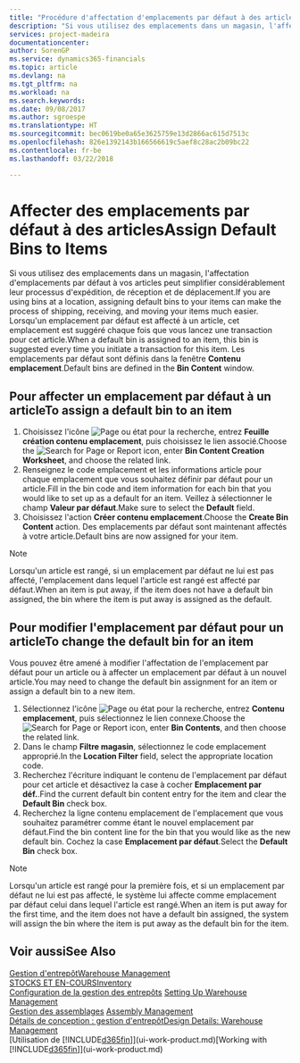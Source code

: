 ```yaml
---
title: "Procédure d'affectation d'emplacements par défaut à des articles | Microsoft Docs"
description: "Si vous utilisez des emplacements dans un magasin, l'affectation d'emplacements par défaut à vos articles peut simplifier considérablement leur processus d'expédition, de réception et de déplacement. Lorsqu'un emplacement par défaut est affecté à un article, cet emplacement est suggéré chaque fois que vous lancez une transaction pour cet article."
services: project-madeira
documentationcenter: 
author: SorenGP
ms.service: dynamics365-financials
ms.topic: article
ms.devlang: na
ms.tgt_pltfrm: na
ms.workload: na
ms.search.keywords: 
ms.date: 09/08/2017
ms.author: sgroespe
ms.translationtype: HT
ms.sourcegitcommit: bec0619be0a65e3625759e13d2866ac615d7513c
ms.openlocfilehash: 826e1392143b166566619c5aef8c28ac2b09bc22
ms.contentlocale: fr-be
ms.lasthandoff: 03/22/2018

---
```

# <a name="assign-default-bins-to-items"></a><span data-ttu-id="13b80-104">Affecter des emplacements par défaut à des articles</span><span class="sxs-lookup"><span data-stu-id="13b80-104">Assign Default Bins to Items</span></span>
<span data-ttu-id="13b80-105">Si vous utilisez des emplacements dans un magasin, l'affectation d'emplacements par défaut à vos articles peut simplifier considérablement leur processus d'expédition, de réception et de déplacement.</span><span class="sxs-lookup"><span data-stu-id="13b80-105">If you are using bins at a location, assigning default bins to your items can make the process of shipping, receiving, and moving your items much easier.</span></span> <span data-ttu-id="13b80-106">Lorsqu'un emplacement par défaut est affecté à un article, cet emplacement est suggéré chaque fois que vous lancez une transaction pour cet article.</span><span class="sxs-lookup"><span data-stu-id="13b80-106">When a default bin is assigned to an item, this bin is suggested every time you initiate a transaction for this item.</span></span> <span data-ttu-id="13b80-107">Les emplacements par défaut sont définis dans la fenêtre **Contenu emplacement**.</span><span class="sxs-lookup"><span data-stu-id="13b80-107">Default bins are defined in the **Bin Content** window.</span></span>  

## <a name="to-assign-a-default-bin-to-an-item"></a><span data-ttu-id="13b80-108">Pour affecter un emplacement par défaut à un article</span><span class="sxs-lookup"><span data-stu-id="13b80-108">To assign a default bin to an item</span></span>
1.  <span data-ttu-id="13b80-109">Choisissez l'icône ![Page ou état pour la recherche](media/ui-search/search_small.png "Page ou état pour la recherche"), entrez **Feuille création contenu emplacement**, puis choisissez le lien associé.</span><span class="sxs-lookup"><span data-stu-id="13b80-109">Choose the ![Search for Page or Report](media/ui-search/search_small.png "Search for Page or Report icon") icon, enter **Bin Content Creation Worksheet**, and choose the related link.</span></span>  
2.  <span data-ttu-id="13b80-110">Renseignez le code emplacement et les informations article pour chaque emplacement que vous souhaitez définir par défaut pour un article.</span><span class="sxs-lookup"><span data-stu-id="13b80-110">Fill in the bin code and item information for each bin that you would like to set up as a default for an item.</span></span> <span data-ttu-id="13b80-111">Veillez à sélectionner le champ **Valeur par défaut**.</span><span class="sxs-lookup"><span data-stu-id="13b80-111">Make sure to select the **Default** field.</span></span>  
3.  <span data-ttu-id="13b80-112">Choisissez l'action **Créer contenu emplacement**.</span><span class="sxs-lookup"><span data-stu-id="13b80-112">Choose the **Create Bin Content** action.</span></span> <span data-ttu-id="13b80-113">Des emplacements par défaut sont maintenant affectés à votre article.</span><span class="sxs-lookup"><span data-stu-id="13b80-113">Default bins are now assigned for your item.</span></span>  

> [!NOTE]  
>  <span data-ttu-id="13b80-114">Lorsqu'un article est rangé, si un emplacement par défaut ne lui est pas affecté, l'emplacement dans lequel l'article est rangé est affecté par défaut.</span><span class="sxs-lookup"><span data-stu-id="13b80-114">When an item is put away, if the item does not have a default bin assigned, the bin where the item is put away is assigned as the default.</span></span>  

## <a name="to-change-the-default-bin-for-an-item"></a><span data-ttu-id="13b80-115">Pour modifier l'emplacement par défaut pour un article</span><span class="sxs-lookup"><span data-stu-id="13b80-115">To change the default bin for an item</span></span>  
<span data-ttu-id="13b80-116">Vous pouvez être amené à modifier l'affectation de l'emplacement par défaut pour un article ou à affecter un emplacement par défaut à un nouvel article.</span><span class="sxs-lookup"><span data-stu-id="13b80-116">You may need to change the default bin assignment for an item or assign a default bin to a new item.</span></span>    
1.  <span data-ttu-id="13b80-117">Sélectionnez l'icône ![Page ou état pour la recherche](media/ui-search/search_small.png "Page ou état pour la recherche"), entrez **Contenu emplacement**, puis sélectionnez le lien connexe.</span><span class="sxs-lookup"><span data-stu-id="13b80-117">Choose the ![Search for Page or Report](media/ui-search/search_small.png "Search for Page or Report icon") icon, enter **Bin Contents**, and then choose the related link.</span></span>  
2.  <span data-ttu-id="13b80-118">Dans le champ **Filtre magasin**, sélectionnez le code emplacement approprié.</span><span class="sxs-lookup"><span data-stu-id="13b80-118">In the **Location Filter** field, select the appropriate location code.</span></span>  
3.  <span data-ttu-id="13b80-119">Recherchez l'écriture indiquant le contenu de l'emplacement par défaut pour cet article et désactivez la case à cocher **Emplacement par déf.**.</span><span class="sxs-lookup"><span data-stu-id="13b80-119">Find the current default bin content entry for the item and clear the **Default Bin** check box.</span></span>  
4.  <span data-ttu-id="13b80-120">Recherchez la ligne contenu emplacement de l'emplacement que vous souhaitez paramétrer comme étant le nouvel emplacement par défaut.</span><span class="sxs-lookup"><span data-stu-id="13b80-120">Find the bin content line for the bin that you would like as the new default bin.</span></span> <span data-ttu-id="13b80-121">Cochez la case **Emplacement par défaut**.</span><span class="sxs-lookup"><span data-stu-id="13b80-121">Select the **Default Bin** check box.</span></span>  

> [!NOTE]  
>  <span data-ttu-id="13b80-122">Lorsqu'un article est rangé pour la première fois, et si un emplacement par défaut ne lui est pas affecté, le système lui affecte comme emplacement par défaut celui dans lequel l'article est rangé.</span><span class="sxs-lookup"><span data-stu-id="13b80-122">When an item is put away for the first time, and the item does not have a default bin assigned, the system will assign the bin where the item is put away as the default bin for the item.</span></span>  

## <a name="see-also"></a><span data-ttu-id="13b80-123">Voir aussi</span><span class="sxs-lookup"><span data-stu-id="13b80-123">See Also</span></span>  
[<span data-ttu-id="13b80-124">Gestion d'entrepôt</span><span class="sxs-lookup"><span data-stu-id="13b80-124">Warehouse Management</span></span>](warehouse-manage-warehouse.md)  
[<span data-ttu-id="13b80-125">STOCKS ET EN-COURS</span><span class="sxs-lookup"><span data-stu-id="13b80-125">Inventory</span></span>](inventory-manage-inventory.md)  
<span data-ttu-id="13b80-126">[Configuration de la gestion des entrepôts](warehouse-setup-warehouse.md)   </span><span class="sxs-lookup"><span data-stu-id="13b80-126">[Setting Up Warehouse Management](warehouse-setup-warehouse.md)   </span></span>  
<span data-ttu-id="13b80-127">[Gestion des assemblages](assembly-assemble-items.md)  </span><span class="sxs-lookup"><span data-stu-id="13b80-127">[Assembly Management](assembly-assemble-items.md)  </span></span>  
[<span data-ttu-id="13b80-128">Détails de conception : gestion d'entrepôt</span><span class="sxs-lookup"><span data-stu-id="13b80-128">Design Details: Warehouse Management</span></span>](design-details-warehouse-management.md)  
<span data-ttu-id="13b80-129">[Utilisation de [!INCLUDE[d365fin](includes/d365fin_md.md)]](ui-work-product.md)</span><span class="sxs-lookup"><span data-stu-id="13b80-129">[Working with [!INCLUDE[d365fin](includes/d365fin_md.md)]](ui-work-product.md)</span></span>

